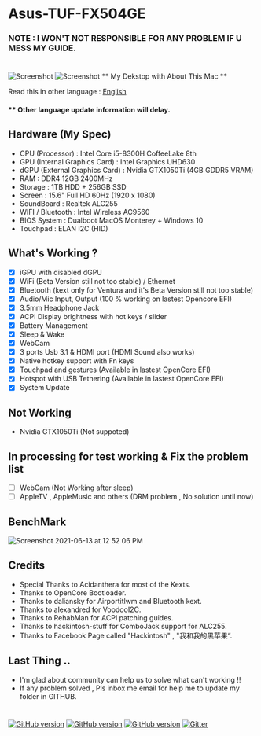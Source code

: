 # Asus-TUF-FX504GE
### NOTE : I WON'T NOT RESPONSIBLE FOR ANY PROBLEM IF U MESS MY GUIDE.
#
![Screenshot](https://github.com/wilsomwong/Asus-TUF-FX504GE-Hackintosh/blob/main/MacOS%20Ventura/README/Pictures/Screenshot%202022-11-04%20at%209.47.32%20PM.png)
![Screenshot](https://github.com/wilsomwong/Asus-TUF-FX504GE-Hackintosh/blob/main/MacOS%20Ventura/README/Pictures/Screenshot%202022-11-04%20at%209.51.19%20PM.png)
                                        ** My Dekstop with About This Mac **

Read this  in other language : [English](README.md) 
#### ** Other language update information will delay.

## Hardware (My Spec)
- CPU (Processor) : Intel Core i5-8300H CoffeeLake 8th
- GPU (Internal Graphics Card) : Intel Graphics UHD630
- dGPU (External Graphics Card) : Nvidia GTX1050Ti (4GB GDDR5 VRAM)
- RAM : DDR4 12GB 2400MHz
- Storage : 1TB HDD + 256GB SSD
- Screen : 15.6" Full HD 60Hz (1920 x 1080) 
- SoundBoard : Realtek ALC255
- WIFI / Bluetooth : Intel Wireless AC9560
- BIOS System : Dualboot MacOS Monterey + Windows 10
- Touchpad : ELAN I2C (HID)

## What's Working ?
- [x] iGPU with disabled dGPU
- [x] WiFi (Beta Version still not too stable) / Ethernet 
- [x] Bluetooth (kext only for Ventura and it's Beta Version still not too stable)
- [x] Audio/Mic Input, Output (100 % working on lastest Opencore EFI)
- [x] 3.5mm Headphone Jack 
- [x] ACPI Display brightness with hot keys / slider
- [x] Battery Management
- [x] Sleep & Wake 
- [x] WebCam 
- [x] 3 ports Usb 3.1 & HDMI port (HDMI Sound also works)
- [x] Native hotkey support with Fn keys
- [x] Touchpad and gestures (Available in lastest OpenCore EFI) 
- [x] Hotspot with USB Tethering (Available in lastest OpenCore EFI) 
- [x] System Update 

## Not Working
- Nvidia GTX1050Ti (Not suppoted)

## In processing for test working & Fix the problem list 
- [ ] WebCam (Not Working after sleep)
- [ ] AppleTV , AppleMusic and others (DRM problem , No solution until now)

## BenchMark
![Screenshot 2021-06-13 at 12 52 06 PM](https://user-images.githubusercontent.com/85815874/121795848-0f843900-cc47-11eb-8b66-eff358a82c7d.png)

## Credits
- Special Thanks to Acidanthera for most of the Kexts.
- Thanks to OpenCore Bootloader.
- Thanks to daliansky for Airportitlwm and Bluetooth kext.
- Thanks to alexandred for VoodooI2C.
- Thanks to RehabMan for ACPI patching guides.
- Thanks to hackintosh-stuff for ComboJack support for ALC255.
- Thanks to Facebook Page called "Hackintosh" , "我和我的黑苹果“.

## Last Thing ..
- I'm glad about community can help us to solve what can't working !! 
- If any problem solved , Pls inbox me email for help me to update my folder in GITHUB.
#
[![GitHub version](https://img.shields.io/badge/OpenCore-0.7.0(Monterey)-brightgreen)](https://github.com/wilsomwong/Asus-TUF-FX504GE-Hackintosh/tree/main/MacOS%20Monterey/OpenCore%207.0%20EFI)
[![GitHub version](https://img.shields.io/badge/OpenCore-0.7.1(Monterey)-brightgreen)](https://github.com/wilsomwong/Asus-TUF-FX504GE-Hackintosh/tree/main/MacOS%20Monterey/OpenCore%207.1%20EFI)
[![GitHub version](https://img.shields.io/badge/OpenCore-0.8.3(Ventura)-brightgreen)](https://github.com/wilsomwong/Asus-TUF-FX504GE-Hackintosh/tree/main/MacOS%20Ventura)
[![Gitter](https://badges.gitter.im/Hackintosh-for-Asus-TUF-FX504/community.svg)](https://gitter.im/Hackintosh-for-Asus-TUF-FX504/community?utm_source=badge&utm_medium=badge&utm_campaign=pr-badge)
